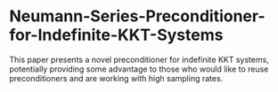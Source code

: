 # Neumann-Series-Preconditioner-for-Indefinite-KKT-Systems

This paper presents a novel preconditioner for indefinite KKT systems, potentially providing some advantage to those who would like to reuse preconditioners and are working with high sampling rates.
